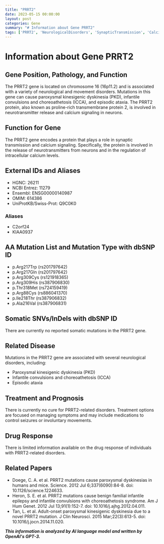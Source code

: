 ```yaml
---
title: "PRRT2"
date: 2023-05-15 00:00:00
layout: post
categories: Gene
summary: "# Information about Gene PRRT2"
tags: ['PRRT2', 'NeurologicalDisorders', 'SynapticTransmission', 'CalciumSignaling', 'PKD', 'ICCA', 'EpisodicAtaxia', 'SymptomManagement']
---
```


# Information about Gene PRRT2

## Gene Position, Pathology, and Function
The PRRT2 gene is located on chromosome 16 (16p11.2) and is associated with a variety of neurological and movement disorders. Mutations in this gene can cause paroxysmal kinesigenic dyskinesia (PKD), infantile convulsions and choreoathetosis (ICCA), and episodic ataxia. The PRRT2 protein, also known as proline-rich transmembrane protein 2, is involved in neurotransmitter release and calcium signaling in neurons.

## Function for Gene
The PRRT2 gene encodes a protein that plays a role in synaptic transmission and calcium signaling. Specifically, the protein is involved in the release of neurotransmitters from neurons and in the regulation of intracellular calcium levels.

## External IDs and Aliases
- HGNC: 26211
- NCBI Entrez: 11279
- Ensembl: ENSG00000140987
- OMIM: 614386
- UniProtKB/Swiss-Prot: Q9C0K0
### Aliases
- C2orf24
- KIAA0937

## AA Mutation List and Mutation Type with dbSNP ID
- p.Arg217Trp (rs201797642)
- p.Arg217Gln (rs201797642)
- p.Arg309Cys (rs121918365)
- p.Arg309His (rs387906830)
- p.Thr318Met (rs724159419)
- p.Arg88Cys (rs886041370)
- p.Ile218Thr (rs387906832)
- p.Ala216Val (rs387906831)

## Somatic SNVs/InDels with dbSNP ID
There are currently no reported somatic mutations in the PRRT2 gene.

## Related Disease
Mutations in the PRRT2 gene are associated with several neurological disorders, including:
- Paroxysmal kinesigenic dyskinesia (PKD)
- Infantile convulsions and choreoathetosis (ICCA)
- Episodic ataxia

## Treatment and Prognosis
There is currently no cure for PRRT2-related disorders. Treatment options are focused on managing symptoms and may include medications to control seizures or involuntary movements.

## Drug Response
There is limited information available on the drug response of individuals with PRRT2-related disorders.

## Related Papers
- Doege, C. A. et al. PRRT2 mutations cause paroxysmal dyskinesias in humans and mice. Science. 2012 Jul 6;337(6090):84-8. doi: 10.1126/science.1224633.
- Heron, S. E. et al. PRRT2 mutations cause benign familial infantile epilepsy and infantile convulsions with choreoathetosis syndrome. Am J Hum Genet. 2012 Jul 13;91(1):152-7. doi: 10.1016/j.ajhg.2012.04.011.
- Tan, L. et al. Adult-onset paroxysmal kinesigenic dyskinesia due to a novel PRRT2 mutation. J Clin Neurosci. 2015 Mar;22(3):613-5. doi: 10.1016/j.jocn.2014.11.020.

**_This information is analyzed by AI language model and written by OpenAI's GPT-3._**